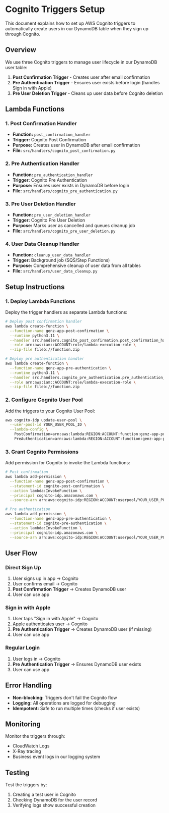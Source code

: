 # Cognito Triggers Setup

This document explains how to set up AWS Cognito triggers to automatically create users in our DynamoDB table when they sign up through Cognito.

## Overview

We use three Cognito triggers to manage user lifecycle in our DynamoDB user table:

1. **Post Confirmation Trigger** - Creates user after email confirmation
2. **Pre Authentication Trigger** - Ensures user exists before login (handles Sign in with Apple)
3. **Pre User Deletion Trigger** - Cleans up user data before Cognito deletion

## Lambda Functions

### 1. Post Confirmation Handler
- **Function:** `post_confirmation_handler`
- **Trigger:** Cognito Post Confirmation
- **Purpose:** Creates user in DynamoDB after email confirmation
- **File:** `src/handlers/cognito_post_confirmation.py`

### 2. Pre Authentication Handler
- **Function:** `pre_authentication_handler`
- **Trigger:** Cognito Pre Authentication
- **Purpose:** Ensures user exists in DynamoDB before login
- **File:** `src/handlers/cognito_pre_authentication.py`

### 3. Pre User Deletion Handler
- **Function:** `pre_user_deletion_handler`
- **Trigger:** Cognito Pre User Deletion
- **Purpose:** Marks user as cancelled and queues cleanup job
- **File:** `src/handlers/cognito_pre_user_deletion.py`

### 4. User Data Cleanup Handler
- **Function:** `cleanup_user_data_handler`
- **Trigger:** Background job (SQS/Step Functions)
- **Purpose:** Comprehensive cleanup of user data from all tables
- **File:** `src/handlers/user_data_cleanup.py`

## Setup Instructions

### 1. Deploy Lambda Functions

Deploy the trigger handlers as separate Lambda functions:

```bash
# Deploy post confirmation handler
aws lambda create-function \
  --function-name genz-app-post-confirmation \
  --runtime python3.11 \
  --handler src.handlers.cognito_post_confirmation.post_confirmation_handler \
  --role arn:aws:iam::ACCOUNT:role/lambda-execution-role \
  --zip-file fileb://function.zip

# Deploy pre authentication handler
aws lambda create-function \
  --function-name genz-app-pre-authentication \
  --runtime python3.11 \
  --handler src.handlers.cognito_pre_authentication.pre_authentication_handler \
  --role arn:aws:iam::ACCOUNT:role/lambda-execution-role \
  --zip-file fileb://function.zip
```

### 2. Configure Cognito User Pool

Add the triggers to your Cognito User Pool:

```bash
aws cognito-idp update-user-pool \
  --user-pool-id YOUR_USER_POOL_ID \
  --lambda-config \
    PostConfirmation=arn:aws:lambda:REGION:ACCOUNT:function:genz-app-post-confirmation,\
    PreAuthentication=arn:aws:lambda:REGION:ACCOUNT:function:genz-app-pre-authentication
```

### 3. Grant Cognito Permissions

Add permission for Cognito to invoke the Lambda functions:

```bash
# Post confirmation
aws lambda add-permission \
  --function-name genz-app-post-confirmation \
  --statement-id cognito-post-confirmation \
  --action lambda:InvokeFunction \
  --principal cognito-idp.amazonaws.com \
  --source-arn arn:aws:cognito-idp:REGION:ACCOUNT:userpool/YOUR_USER_POOL_ID

# Pre authentication
aws lambda add-permission \
  --function-name genz-app-pre-authentication \
  --statement-id cognito-pre-authentication \
  --action lambda:InvokeFunction \
  --principal cognito-idp.amazonaws.com \
  --source-arn arn:aws:cognito-idp:REGION:ACCOUNT:userpool/YOUR_USER_POOL_ID
```

## User Flow

### Direct Sign Up
1. User signs up in app → Cognito
2. User confirms email → Cognito
3. **Post Confirmation Trigger** → Creates DynamoDB user
4. User can use app

### Sign in with Apple
1. User taps "Sign in with Apple" → Cognito
2. Apple authenticates user → Cognito
3. **Pre Authentication Trigger** → Creates DynamoDB user (if missing)
4. User can use app

### Regular Login
1. User logs in → Cognito
2. **Pre Authentication Trigger** → Ensures DynamoDB user exists
3. User can use app

## Error Handling

- **Non-blocking:** Triggers don't fail the Cognito flow
- **Logging:** All operations are logged for debugging
- **Idempotent:** Safe to run multiple times (checks if user exists)

## Monitoring

Monitor the triggers through:
- CloudWatch Logs
- X-Ray tracing
- Business event logs in our logging system

## Testing

Test the triggers by:
1. Creating a test user in Cognito
2. Checking DynamoDB for the user record
3. Verifying logs show successful creation
